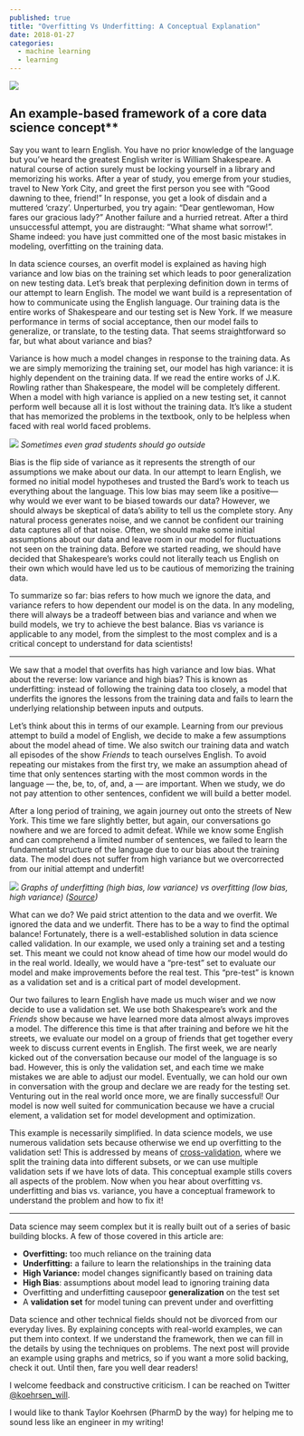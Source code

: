 ```yaml
---
published: true
title: "Overfitting Vs Underfitting: A Conceptual Explanation"
date: 2018-01-27
categories:
  - machine learning
  - learning
---
```


![](https://miro.medium.com/max/2000/0*HeUPrSdA7Xjst6ok.jpg?q=20)

## An example-based framework of a core data science concept**

Say you want to learn English. You have no prior knowledge of the language but you’ve heard the greatest English writer is William Shakespeare. A natural course of action surely must be locking yourself in a library and memorizing his works. After a year of study, you emerge from your studies, travel to New York City, and greet the first person you see with “Good dawning to thee, friend!” In response, you get a look of disdain and a muttered ‘crazy’. Unperturbed, you try again: “Dear gentlewoman, How fares our gracious lady?” Another failure and a hurried retreat. After a third unsuccessful attempt, you are distraught: “What shame what sorrow!”. Shame indeed: you have just committed one of the most basic mistakes in modeling, overfitting on the training data.

In data science courses, an overfit model is explained as having high variance and low bias on the training set which leads to poor generalization on new testing data. Let’s break that perplexing definition down in terms of our attempt to learn English. The model we want build is a representation of how to communicate using the English language. Our training data is the entire works of Shakespeare and our testing set is New York. If we measure performance in terms of social acceptance, then our model fails to generalize, or translate, to the testing data. That seems straightforward so far, but what about variance and bias?

Variance is how much a model changes in response to the training data. As we are simply memorizing the training set, our model has high variance: it is highly dependent on the training data. If we read the entire works of J.K. Rowling rather than Shakespeare, the model will be completely different. When a model with high variance is applied on a new testing set, it cannot perform well because all it is lost without the training data. It’s like a student that has memorized the problems in the textbook, only to be helpless when faced with real world faced problems.

![](https://miro.medium.com/max/2000/1*QuxGSuNKOpdzLN-eO5MWXA.jpeg?q=20)
*Sometimes even grad students should go outside*

<!--more-->

Bias is the flip side of variance as it represents the strength of our assumptions we make about our data. In our attempt to learn English, we formed no initial model hypotheses and trusted the Bard’s work to teach us everything about the language. This low bias may seem like a positive— why would we ever want to be biased towards our data? However, we should always be skeptical of data’s ability to tell us the complete story. Any natural process generates noise, and we cannot be confident our training data captures all of that noise. Often, we should make some initial assumptions about our data and leave room in our model for fluctuations not seen on the training data. Before we started reading, we should have decided that Shakespeare’s works could not literally teach us English on their own which would have led us to be cautious of memorizing the training data.

To summarize so far: bias refers to how much we ignore the data, and variance refers to how dependent our model is on the data. In any modeling, there will always be a tradeoff between bias and variance and when we build models, we try to achieve the best balance. Bias vs variance is applicable to any model, from the simplest to the most complex and is a critical concept to understand for data scientists!

* * *

We saw that a model that overfits has high variance and low bias. What about the reverse: low variance and high bias? This is known as underfitting: instead of following the training data too closely, a model that underfits the ignores the lessons from the training data and fails to learn the underlying relationship between inputs and outputs.

Let’s think about this in terms of our example. Learning from our previous attempt to build a model of English, we decide to make a few assumptions about the model ahead of time. We also switch our training data and watch all episodes of the show _Friends_ to teach ourselves English. To avoid repeating our mistakes from the first try, we make an assumption ahead of time that only sentences starting with the most common words in the language — the, be, to, of, and, a — are important. When we study, we do not pay attention to other sentences, confident we will build a better model.

After a long period of training, we again journey out onto the streets of New York. This time we fare slightly better, but again, our conversations go nowhere and we are forced to admit defeat. While we know some English and can comprehend a limited number of sentences, we failed to learn the fundamental structure of the language due to our bias about the training data. The model does not suffer from high variance but we overcorrected from our initial attempt and underfit!

![](https://miro.medium.com/max/2000/1*6vPGzBNppqMHllg1o_se8Q.png?q=20)
*Graphs of underfitting (high bias, low variance) vs overfitting (low bias, high variance) ([Source](http://blog.algotrading101.com/design-theories/what-is-curve-fitting-overfitting-in-trading/?))*

What can we do? We paid strict attention to the data and we overfit. We ignored the data and we underfit. There has to be a way to find the optimal balance! Fortunately, there is a well-established solution in data science called validation. In our example, we used only a training set and a testing set. This meant we could not know ahead of time how our model would do in the real world. Ideally, we would have a “pre-test” set to evaluate our model and make improvements before the real test. This “pre-test” is known as a validation set and is a critical part of model development.

Our two failures to learn English have made us much wiser and we now decide to use a validation set. We use both Shakespeare’s work and the _Friends_ show because we have learned more data almost always improves a model. The difference this time is that after training and before we hit the streets, we evaluate our model on a group of friends that get together every week to discuss current events in English. The first week, we are nearly kicked out of the conversation because our model of the language is so bad. However, this is only the validation set, and each time we make mistakes we are able to adjust our model. Eventually, we can hold our own in conversation with the group and declare we are ready for the testing set. Venturing out in the real world once more, we are finally successful! Our model is now well suited for communication because we have a crucial element, a validation set for model development and optimization.

This example is necessarily simplified. In data science models, we use numerous validation sets because otherwise we end up overfitting to the validation set! This is addressed by means of [cross-validation](https://www.openml.org/a/estimation-procedures/1?), where we split the training data into different subsets, or we can use multiple validation sets if we have lots of data. This conceptual example stills covers all aspects of the problem. Now when you hear about overfitting vs. underfitting and bias vs. variance, you have a conceptual framework to understand the problem and how to fix it!

* * *

Data science may seem complex but it is really built out of a series of basic building blocks. A few of those covered in this article are:

*   **Overfitting:** too much reliance on the training data
*   **Underfitting:** a failure to learn the relationships in the training data
*   **High Variance:** model changes significantly based on training data
*   **High Bias**: assumptions about model lead to ignoring training data
*   Overfitting and underfitting causepoor **generalization** on the test set
*   A **validation set** for model tuning can prevent under and overfitting

Data science and other technical fields should not be divorced from our everyday lives. By explaining concepts with real-world examples, we can put them into context. If we understand the framework, then we can fill in the details by using the techniques on problems. The next post will provide an example using graphs and metrics, so if you want a more solid backing, check it out. Until then, fare you well dear readers!

I welcome feedback and constructive criticism. I can be reached on Twitter [@koehrsen_will](https://twitter.com/koehrsen_will?).

I would like to thank Taylor Koehrsen (PharmD by the way) for helping me to sound less like an engineer in my writing!
